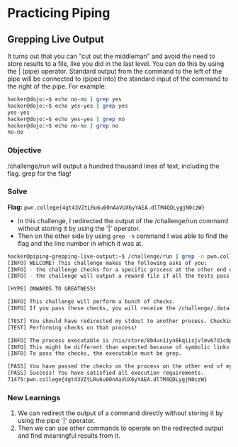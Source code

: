 # Practicing Piping

## Grepping Live Output
It turns out that you can "cut out the middleman" and avoid the need to store results to a file, like you did in the last level. You can do this by using the | (pipe) operator. Standard output from the command to the left of the pipe will be connected to (piped into) the standard input of the command to the right of the pipe. For example:

```bash
hacker@dojo:~$ echo no-no | grep yes
hacker@dojo:~$ echo yes-yes | grep yes
yes-yes
hacker@dojo:~$ echo yes-yes | grep no
hacker@dojo:~$ echo no-no | grep no
no-no
```

### Objective 
/challenge/run will output a hundred thousand lines of text, including the flag. grep for the flag!

### Solve
**Flag:** `pwn.college{4gt43VZtLRu6u00nAaVUX6yYAEA.dlTM4QDLygjN0czW}`

- In this challenge, I redirected the output of the /challenge/run command without storing it by using the '|' operator. 
- Then on the other side by using `grep -n` command I was able to find the flag and the line number in which it was at. 

```bash
hacker@piping~grepping-live-output:~$ /challenge/run | grep -n pwn.college
[INFO] WELCOME! This challenge makes the following asks of you:
[INFO] - the challenge checks for a specific process at the other end of stdout : grep
[INFO] - the challenge will output a reward file if all the tests pass : /challenge/.data.txt

[HYPE] ONWARDS TO GREATNESS!

[INFO] This challenge will perform a bunch of checks.
[INFO] If you pass these checks, you will receive the /challenge/.data.txt file.

[TEST] You should have redirected my stdout to another process. Checking...
[TEST] Performing checks on that process!

[INFO] The process executable is /nix/store/8b4vn1iyn6kqiisjvlmv67d1c0p3j6wj-gnugrep-3.11/bin/grep.
[INFO] This might be different than expected because of symbolic links (for example, from /usr/bin/python to /usr/bin/python3 to /usr/bin/python3.8).
[INFO] To pass the checks, the executable must be grep.

[PASS] You have passed the checks on the process on the other end of my stdout!
[PASS] Success! You have satisfied all execution requirements.
71475:pwn.college{4gt43VZtLRu6u00nAaVUX6yYAEA.dlTM4QDLygjN0czW}
```

### New Learnings
1. We can redirect the output of a command directly without storing it by using the pipe '|' operator. 
2. Then we can use other commands to operate on the redirected output and find meaningful results from it.